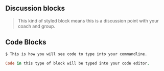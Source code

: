 <!-- Some things about how to use the book here and things about the code blocksss -->

## Discussion blocks

> This kind of styled block means this is a discussion point with your coach and group.

## Code Blocks

<!-- I wonder if we can style these differently... -->

```bash
$ This is how you will see code to type into your commandline.
```
<!-- Will have to show > for PCs -->


```rb
Code in this type of block will be typed into your code editor.
```


